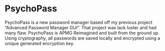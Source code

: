 # PsychoPass
PsychoPass is a new password manager based off my previous project “Advanced Password Manager GUI”. That project was lack luster and had many flaw. PsychoPass is APMG Reimagined and built from the ground up. Using cryptography, all passwords are saved locally and encrypted using a unique generated encryption key.
